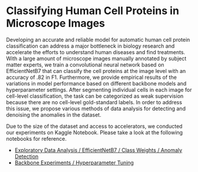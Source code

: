 # Classifying Human Cell Proteins in Microscope Images

Developing an accurate and reliable model for automatic human cell protein classification can address a major bottleneck in biology research and accelerate the efforts to understand human diseases and find treatments. With a large amount of microscope images manually annotated by subject matter experts, we train a convolutional neural network based on EfficientNetB7 that can classify the cell proteins at the image level with an accuracy of .82 in F1. Furthermore, we provide empirical results of the variations in model performance based on different backbone models and hyperparameter settings. After segmenting individual cells in each image for cell-level classification, the task can be categorized as weak supervision because there are no cell-level gold-standard labels. In order to address this issue, we propose various methods of data analysis for detecting and denoising the anomalies in the dataset.

Due to the size of the dataset and access to accelerators, we conducted our experiments on Kaggle Notebook. Please take a look at the following notebooks for reference. 
* [Exploratory Data Analysis / EfficientNetB7 / Class Weights / Anomaly Detection](https://www.kaggle.com/kicksomeasphalt/classifying-cells?scriptVersionId=62873632)
* [Backbone Experiments / Hyperparameter Tuning](https://www.kaggle.com/scottbamford/hyperparameter-tuning#EfficentNetB7)
